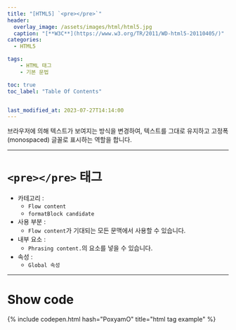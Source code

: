```yaml
---
title: "[HTML5] `<pre></pre>`"
header:
  overlay_image: /assets/images/html/html5.jpg
  caption: "[**W3C**](https://www.w3.org/TR/2011/WD-html5-20110405/)"
categories:
  - HTML5

tags:
    - HTML 태그
    - 기본 문법

toc: true
toc_label: "Table Of Contents"


last_modified_at: 2023-07-27T14:14:00
---
```


브라우저에 의해 텍스트가 보여지는 방식을 변경하여, 텍스트를 그대로 유지하고 고정폭(monospaced) 글꼴로 표시하는 역할을 합니다.

---

# `<pre></pre>` 태그

- 카테고리 : 
  - `Flow content`
  - `formatBlock candidate`
- 사용 부분 : 
  - `Flow content`가 기대되는 모든 문맥에서 사용할 수 있습니다.
- 내부 요소 : 
  - `Phrasing content.`의 요소를 넣을 수 있습니다.
- 속성 : 
  - `Global 속성`

---

# Show code
{% include codepen.html hash="PoxyamO" title="html tag example" %}